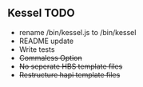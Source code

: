 Kessel TODO
---
- rename /bin/kessel.js to /bin/kessel
- README update
- Write tests
- ~~Commaless Option~~
- ~~No seperate HBS template files~~
- ~~Restructure hapi template files~~

